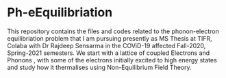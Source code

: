 # Ph-eEquilibriation
This repository contains the files and codes related to the phonon-electron equilibriation problem that I am pursuing presently as MS Thesis at TIFR, Colaba with Dr Rajdeep Sensarma in the COViD-19 affected Fall-2020, Spring-2021 semesters. We start with a lattice of coupled Electrons and Phonons , with some of the electrons initially excited to high energy states and study how it thermalises using Non-Equilibrium Field Theory.

